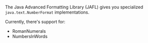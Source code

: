 The Java Advanced Formatting Library (JAFL) gives you specialized `java.text.NumberFormat` implementations.

Currently, there's support for:
  * RomanNumerals
  * NumbersInWords